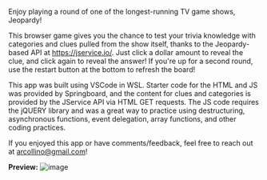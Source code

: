 Enjoy playing a round of one of the longest-running TV game shows, Jeopardy!

This browser game gives you the chance to test your trivia knowledge with categories and clues pulled from the show itself, thanks to the Jeopardy-based API at https://jservice.io/. Just click a dollar amount to reveal the clue, and click again to reveal the answer! If you're up for a second round, use the restart button at the bottom to refresh the board!

This app was built using VSCode in WSL. Starter code for the HTML and JS was provided by Springboard, and the content for clues and categories is provided by the JService API via HTML GET requests. The JS code requires the jQUERY library and was a great way to practice using destructuring, asynchronous functions, event delegation, array functions, and other coding practices.

If you enjoyed this app or have comments/feedback, feel free to reach out at arcollino@gmail.com!

<strong>Preview:</strong>
![image](https://user-images.githubusercontent.com/8853721/168938182-ed2a50f6-8d9c-441f-be55-fd6333709eba.png)
